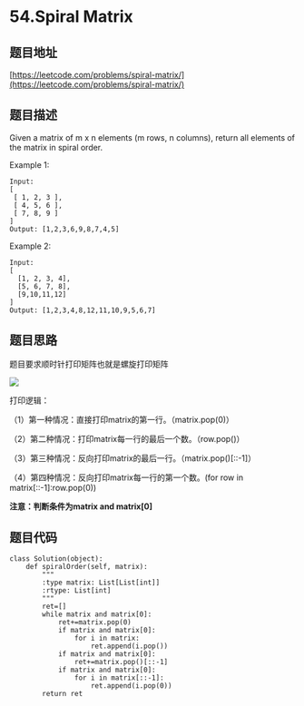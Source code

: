 54.Spiral Matrix
================

题目地址
-------
[https://leetcode.com/problems/spiral-matrix/](https://leetcode.com/problems/spiral-matrix/)

题目描述
--------
Given a matrix of m x n elements (m rows, n columns), return all elements of the matrix in spiral order.

Example 1:
```
Input:
[
 [ 1, 2, 3 ],
 [ 4, 5, 6 ],
 [ 7, 8, 9 ]
]
Output: [1,2,3,6,9,8,7,4,5]
```
Example 2:
```
Input:
[
  [1, 2, 3, 4],
  [5, 6, 7, 8],
  [9,10,11,12]
]
Output: [1,2,3,4,8,12,11,10,9,5,6,7]
```


题目思路
-------

题目要求顺时针打印矩阵也就是螺旋打印矩阵

![](https://img-blog.csdn.net/20171108102913905?watermark/2/text/aHR0cDovL2Jsb2cuY3Nkbi5uZXQvb2tpd2lsbGRvaXQ=/font/5a6L5L2T/fontsize/400/fill/I0JBQkFCMA==/dissolve/70/gravity/SouthEast)

打印逻辑：

（1）第一种情况：直接打印matrix的第一行。（matrix.pop(0)）

（2）第二种情况：打印matrix每一行的最后一个数。（row.pop()）

（3）第三种情况：反向打印matrix的最后一行。（matrix.pop()[::-1]）

（4）第四种情况：反向打印matrix每一行的第一个数。(for row in matrix[::-1]:row.pop(0))

**注意：判断条件为matrix and matrix[0]**


题目代码
-------
```
class Solution(object):
    def spiralOrder(self, matrix):
        """
        :type matrix: List[List[int]]
        :rtype: List[int]
        """
        ret=[]
        while matrix and matrix[0]:
            ret+=matrix.pop(0)
            if matrix and matrix[0]:
                for i in matrix:
                    ret.append(i.pop())
            if matrix and matrix[0]:
                ret+=matrix.pop()[::-1]
            if matrix and matrix[0]:
                for i in matrix[::-1]:
                    ret.append(i.pop(0))
        return ret
```

